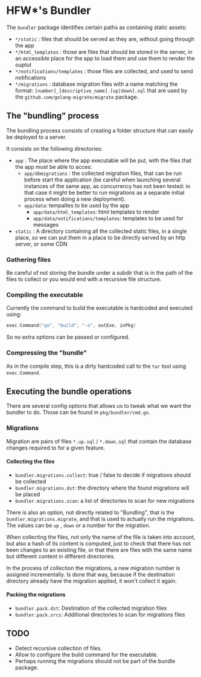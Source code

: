 # **HFW***'s Bundler

The `bundler` package identifies certain paths as containing static
assets:

- `*/static` : files that should be served as they are, without going through the app
- `*/html_templates` : those are files that should be stored in the server, in an
    accessible place for the app to load them and use them to render the ouptut
- `*/notifications/templates` : those files are collected, and used to send notifications
- `*/migrations` : database migration files with a name matching the format: `[number]_[descriptive_name].[up|down].sql` that are used by the `github.com/golang-migrate/migrate` package.


## The "bundling" process

The bundling process consists of creating a folder structure that can easily be
deployed to a server.

It consists on the following directories:

- `app` : The place where the app executable will be put, with the files that the
    app must be able to acces:
    - `app/dbmigrations` : the collected migration files, that can be run before
        start the application (be careful when launching several instances of
        the same app, as concurrency has not been tested: in that case it might
        be better to run migrations as a separate initial process when doing a
        new deployment).
    - `app/data`: tempaltes to be used by the app
        - `app/data/html_templates`: html templates to render
        - `app/data/notifications/templates`: templates to be used for messages
- `static` : A directory containing all the collected static files, in a single place, so we can put them in a place to be directly served by an http server, or some CDN

### Gathering files

Be careful of not storing the bundle under a subdir that is in the path of the files
to collect or you would end with a recursive file structure.


### Compiling the executable

Currently the command to build the executable is hardcoded and executed using:

```go
exec.Command("go", "build", "-o", outExe, inPkg)
```

So no extra options can be passed or configured.


### Compressing the "bundle"

As in the compile step, this is a dirty hardcoded call to the `tar` tool using
`exec.Command`.


## Executing the bundle operations

There are several config options that allows us to tweak what we want the bundler to do.
Those can be found in `pkg/bundler/cmd.go`.

### Migrations

Migration are pairs of files `*.up.sql` / `*.down.sql` that contain the database
changes required to for a given feature.

#### Collecting the files

- `bundler.migrations.collect`: true / false to decide if migrations should be collected
- `bundler.migrations.dst`: the directory where the found migrations will be placed
- `bundler.migrations.scan`: a list of directories to scan for new migrations

There is also an option, not directly related to "Bundling", that is the
`bundler.migrations.migrate`, and that is used to actually run the migrations. The values can be `up` , `down` or a number for the migration.

When collecting the files, not only the name of the file is taken into account, but
also a hash of its content is computed, just to check that there has not been changes
to an existing file, or that there are files with the same name but different content
in different directories.

In the process of collection the migrations, a new migration number is assigned
incrementally. Is done that way, because if the destination directory already
have the migration applied, it won't collect it again.

#### Packing the migrations

- `bundler.pack.dst`: Destination of the collected migration files
- `bundler.pack.srcs`: Additional directories to scan for migrations files

## TODO

- Detect recursive collection of files.
- Allow to configure the build command for the executable.
- Perhaps running the migrations should not be part of the bundle package.
